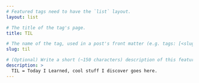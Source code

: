 ```yaml
---
# Featured tags need to have the `list` layout.
layout: list

# The title of the tag's page.
title: TIL

# The name of the tag, used in a post's front matter (e.g. tags: [<slug>]).
slug: til

# (Optional) Write a short (~150 characters) description of this featured tag.
description: >
  TIL = Today I Learned, cool stuff I discover goes here.
---
```

